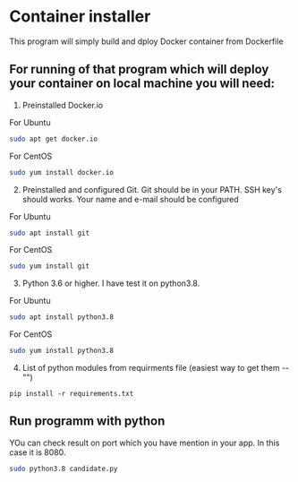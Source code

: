 # Container installer

This program will simply build and dploy Docker container from Dockerfile

## For running of that program which will deploy your container on local machine you will need:

1) Preinstalled Docker.io

For Ubuntu

```bash
sudo apt get docker.io
```
For CentOS
```bash
sudo yum install docker.io
```
2) Preinstalled and configured Git. Git should be in your PATH. SSH key's should works. Your name and e-mail should be configured

For Ubuntu
```bash
sudo apt install git
```
For CentOS
```bash
sudo yum install git
```

3) Python 3.6 or higher. I have test it on python3.8. 

For Ubuntu
```bash
sudo apt install python3.8
```
For CentOS
```bash
sudo yum install python3.8
```

4) List of python modules from requirments file (easiest way to get them -- "")
```pip
pip install -r requirements.txt
```

## Run programm with python

YOu can check result on port which you have mention in your app. In this case it is 8080.

```bash
sudo python3.8 candidate.py
```
